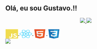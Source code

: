 ## Olá, eu sou Gustavo.!!

<div align="center">
  <a href="https://github.com/gustavo-jezini">
  <img height="180em" src="https://github-readme-stats.vercel.app/api?username=gustavo-jezini&show_icons=true&theme=dracula&include_all_commits=true&count_private=true"/>
  <img height="180em" src="https://github-readme-stats.vercel.app/api/top-langs/?username=gustavo-jezini&layout=compact&langs_count=7&theme=dark"/>
</div>
<div style="display: inline_block"><br>
  <img align="center" alt="jez-Js" height="30" width="40" src="https://raw.githubusercontent.com/devicons/devicon/master/icons/javascript/javascript-plain.svg">
  <img align="center" alt="jez-React" height="30" width="40" src="https://raw.githubusercontent.com/devicons/devicon/master/icons/react/react-original.svg">
  <img align="center" alt="jez-HTML" height="30" width="40" src="https://raw.githubusercontent.com/devicons/devicon/master/icons/html5/html5-original.svg">
  <img align="center" alt="jez-CSS" height="30" width="40" src="https://raw.githubusercontent.com/devicons/devicon/master/icons/css3/css3-original.svg">
</div>
  <div> 
  <a href="https://www.linkedin.com/in/gustavojezini" target="_blank"><img src="https://img.shields.io/badge/-LinkedIn-%230077B5?style=for-the-badge&logo=linkedin&logoColor=white" target="_blank"></a> 
</div>
